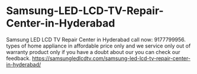 # Samsung-LED-LCD-TV-Repair-Center-in-Hyderabad
Samsung LED LCD TV Repair Center in Hyderabad call now: 9177799956. types of home appliance in affordable price only and we service only out of warranty product only if you have a doubt about our you can check our feedback. https://samsungledlcdtv.com/samsung-led-lcd-tv-repair-center-in-hyderabad/
